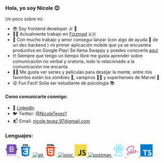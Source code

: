 ### Hola, yo soy Nicole 😊️

Un poco sobre mí:

- 😎️ Soy frontend developer Jr 💪️
- 👩‍💻️ Actualmente trabajo en [Fizzmod](https://fizzmod.com/) 🇦🇷️ 
- 📱️ Con mucho trabajo y amor conseguí lanzar (con algo de ayuda 🤝️ de un dev backend ) mi primer aplicación mobile que ya se encuentra productiva en Google Play! Se llama Swappy y puedes conocerla [aquí](https://play.google.com/store/apps/details?id=com.aivenweb.swappy)
- 🤓️ Siempre que tengo un tiempo libre me gusta aprender sobre comunicación no verbal y oratoria, todo lo relacionado a la comunicación me encanta.
- 💆‍♀️️ Me gusta ver series y películas para desejar la mente, entre mis favoritos están los zombies 🧟️, vampiros 🧛‍♀️️ y superheroes de Marvel 💪️
- 😝️ Fun Fact! Solía ser estudiante de psicología 📚️

#### Como comunicarte conmigo: 
- 💼️ [LinkedIn](https://www.linkedin.com/in/nicoletevez/)
- 🐦️ Twitter: [@NicoleTevez1](https://twitter.com/NicoleTevez1)
- 📬️ Email: nicole.tevez.97@gmail.com


<h3 align="left">Lenguajes:</h3>
<p align="left"> <a href="https://getbootstrap.com" target="_blank" rel="noreferrer"> <img src="https://raw.githubusercontent.com/devicons/devicon/master/icons/bootstrap/bootstrap-plain-wordmark.svg" alt="bootstrap" width="40" height="40"/> </a> <a href="https://www.w3schools.com/css/" target="_blank" rel="noreferrer"> <img src="https://raw.githubusercontent.com/devicons/devicon/master/icons/css3/css3-original-wordmark.svg" alt="css3" width="40" height="40"/> </a> <a href="https://git-scm.com/" target="_blank" rel="noreferrer"> <img src="https://www.vectorlogo.zone/logos/git-scm/git-scm-icon.svg" alt="git" width="40" height="40"/> </a> <a href="https://www.w3.org/html/" target="_blank" rel="noreferrer"> <img src="https://raw.githubusercontent.com/devicons/devicon/master/icons/html5/html5-original-wordmark.svg" alt="html5" width="40" height="40"/> </a> <a href="https://ionicframework.com" target="_blank" rel="noreferrer"> <img src="https://upload.wikimedia.org/wikipedia/commons/d/d1/Ionic_Logo.svg" alt="ionic" width="40" height="40"/> </a> <a href="https://developer.mozilla.org/en-US/docs/Web/JavaScript" target="_blank" rel="noreferrer"> <img src="https://raw.githubusercontent.com/devicons/devicon/master/icons/javascript/javascript-original.svg" alt="javascript" width="40" height="40"/> </a> <a href="https://postman.com" target="_blank" rel="noreferrer"> <img src="https://www.vectorlogo.zone/logos/getpostman/getpostman-icon.svg" alt="postman" width="40" height="40"/> </a> <a href="https://reactjs.org/" target="_blank" rel="noreferrer"> <img src="https://raw.githubusercontent.com/devicons/devicon/master/icons/react/react-original-wordmark.svg" alt="react" width="40" height="40"/> </a> <a href="https://sass-lang.com" target="_blank" rel="noreferrer"> <img src="https://raw.githubusercontent.com/devicons/devicon/master/icons/sass/sass-original.svg" alt="sass" width="40" height="40"/> </a> <a href="https://www.typescriptlang.org/" target="_blank" rel="noreferrer"> <img src="https://raw.githubusercontent.com/devicons/devicon/master/icons/typescript/typescript-original.svg" alt="typescript" width="40" height="40"/> </a> </p>

<!--
**naniitevez/naniitevez** is a ✨ _special_ ✨ repository because its `README.md` (this file) appears on your GitHub profile.

Here are some ideas to get you started:

- 🔭 I’m currently working on ...
- 🌱 I’m currently learning ...
- 👯 I’m looking to collaborate on ...
- 🤔 I’m looking for help with ...
- 💬 Ask me about ...
- 📫 How to reach me: ...
- 😄 Pronouns: ...
- ⚡ Fun fact: ...
-->
